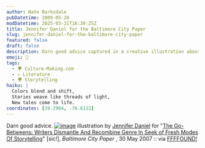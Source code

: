 ```yaml
---
author: Nate Barksdale
pubDatetime: 2009-05-20
modDatetime: 2025-03-31T16:30:25Z
title: Jennifer Daniel for the Baltimore City Paper
slug: jennifer-daniel-for-the-baltimore-city-paper
featured: false
draft: false
description: Darn good advice captured in a creative illustration about storytelling and genre.
emoji: 🎨
tags:
  - 🌍 Culture-Making.com
  - ✍️ Literature
  - 🌍 Storytelling
haiku: |
  Colors blend and shift,  
  Stories weave like threads of light,  
  New tales come to life.
coordinates: [39.2904, -76.6122]
---
```


Darn good advice. [![image](http://culture-making.com/media/b73b52d5baded31ee8f23252e8a087229a29845a_m.jpg)](http://ffffound.com/image/b73b52d5baded31ee8f23252e8a087229a29845a)
illustration by [Jennifer Daniel](http://httpcolonforwardslashforwardslashwwwdotjenniferdanieldotcom.com/) for "[The Go-Betweens: Writers Dismantle And Recombine Genre In Seek of Fresh Modes Of Storytelling](http://www.citypaper.com/arts/review.asp?rid=11820)" [sic!], _Baltimore City Paper_ , 30 May 2007 :: via [FFFFOUND!](http://web.archive.org/web/20170507180248/http://ffffound.com/image/b73b52d5baded31ee8f23252e8a087229a29845a)
